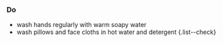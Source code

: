 ### Do

- wash hands regularly with warm soapy water
- wash pillows and face cloths in hot water and detergent
{.list--check}